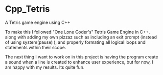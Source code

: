 # Cpp_Tetris
A Tetris game engine using C++

To make this I followed "One Lone Coder's" Tetris Game Engine in C++,
along with adding my own pizzaz such as including an exit prompt (instead of using system(pause) ), and properly formating all logical loops
and statements within their scope.

The next thing I want to work on in this project is having the program create a sound when a line is created 
to enhance user experience, but for now, I am happy with my results. Its quite fun.
